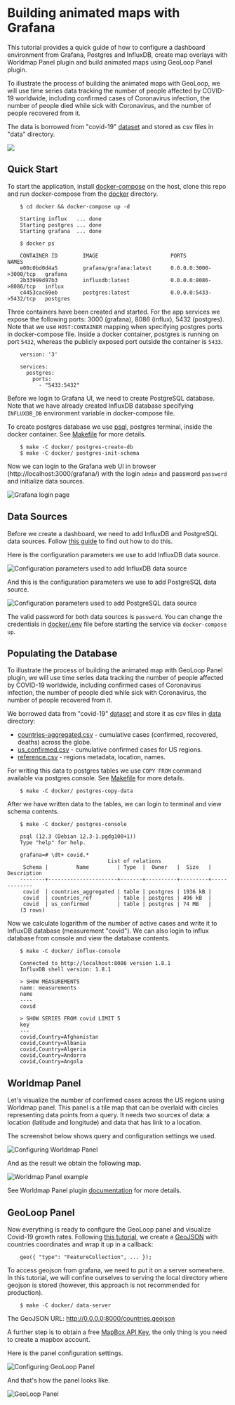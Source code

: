 # Building animated maps with Grafana

This tutorial provides a quick guide of how to configure a dashboard environment
from Grafana, Postgres and InfluxDB, create map overlays with Worldmap Panel plugin and
build animated maps using GeoLoop Panel plugin.

To illustrate the process of building the animated maps with GeoLoop,
we will use time series data tracking the number of people affected by COVID-19 worldwide,
including confirmed cases of Coronavirus infection, the number of people died while
sick with Coronavirus, and the number of people recovered from it.

The data is borrowed from "covid-19" [dataset](https://github.com/datasets/covid-19)
and stored as csv files in "data" directory.

<img src="https://github.com/viktorsapozhok/docker-postgres-influxdb-grafana/blob/master/docs/source/images/dashboard.gif?raw=true">

## Quick Start

To start the application, install [docker-compose](https://docs.docker.com/compose/install)
on the host, clone this repo and run docker-compose from the
[docker](https://github.com/viktorsapozhok/docker-postgres-influxdb-grafana/tree/master/docker)
directory.

```
    $ cd docker && docker-compose up -d

    Starting influx   ... done
    Starting postgres ... done
    Starting grafana  ... done

    $ docker ps

    CONTAINER ID        IMAGE                       PORTS                    NAMES
    e00c0bd0d4a5        grafana/grafana:latest      0.0.0.0:3000->3000/tcp   grafana
    2b33999d97b3        influxdb:latest             0.0.0.0:8086->8086/tcp   influx
    c4453cac69eb        postgres:latest             0.0.0.0:5433->5432/tcp   postgres
```

Three containers have been created and started. For the app services we expose the following ports:
3000 (grafana), 8086 (influx), 5432 (postgres). Note that we use `HOST:CONTAINER` mapping when specifying
postgres ports in docker-compose file. Inside a docker container, postgres is running on port `5432`,
whereas the publicly exposed port outside the container is `5433`.

```
    version: '3'

    services:
      postgres:
        ports:
          - "5433:5432"
```

Before we login to Grafana UI, we need to create PostgreSQL database. Note that we have already
created InfluxDB database specifying `INFLUXDB_DB` environment variable in docker-compose file.

To create postgres database we use [psql](http://postgresguide.com/utilities/psql.html), 
postgres terminal, inside the docker container. See [Makefile](https://github.com/viktorsapozhok/docker-postgres-influxdb-grafana/tree/master/docker/Makefile)
for more details.

```
    $ make -C docker/ postgres-create-db
    $ make -C docker/ postgres-init-schema
```

Now we can login to the Grafana web UI in browser (http://localhost:3000/grafana/) with the login `admin` and
password `password` and initialize data sources.

![Grafana login page](https://github.com/viktorsapozhok/docker-postgres-influxdb-grafana/blob/master/docs/source/images/grafana_login.png?raw=true)

## Data Sources

Before we create a dashboard, we need to add InfluxDB and PostgreSQL data sources. Follow
[this guide](https://grafana.com/docs/grafana/latest/features/datasources/add-a-data-source/)
to find out how to do this.

Here is the configuration parameters we use to add InfluxDB data source.

![Configuration parameters used to add InfluxDB data source](https://github.com/viktorsapozhok/docker-postgres-influxdb-grafana/tree/master/docs/source/images/influx.png)

And this is the configuration parameters we use to add PostgreSQL data source.

![Configuration parameters used to add PostgreSQL data source](https://github.com/viktorsapozhok/docker-postgres-influxdb-grafana/tree/master/docs/source/images/postgres.png)

The valid password for both data sources is `password`. You can change the credentials in
[docker/.env](https://github.com/viktorsapozhok/docker-postgres-influxdb-grafana/tree/master/docker/.env)
file before starting the service via `docker-compose up`.

## Populating the Database

To illustrate the process of building the animated map with GeoLoop Panel plugin, we will use time series data
tracking the number of people affected by COVID-19 worldwide, including confirmed cases of Coronavirus infection,
the number of people died while sick with Coronavirus, the number of people recovered from it.

We borrowed data from "covid-19" [dataset](https://github.com/datasets/covid-19)
and store it as csv files in [data](https://github.com/viktorsapozhok/docker-postgres-influxdb-grafana/tree/master/data) directory:

* [countries-aggregated.csv](https://github.com/viktorsapozhok/docker-postgres-influxdb-grafana/tree/master/data/countries-aggregated.csv) - cumulative cases (confirmed, recovered, deaths) across the globe.
* [us_confirmed.csv](https://github.com/viktorsapozhok/docker-postgres-influxdb-grafana/tree/master/data/us_confirmed.csv) - cumulative confirmed cases for US regions.
* [reference.csv](https://github.com/viktorsapozhok/docker-postgres-influxdb-grafana/tree/master/data/reference.csv) - regions metadata, location, names.

For writing this data to postgres tables we use `COPY FROM` command available via postgres console.
See [Makefile](https://github.com/viktorsapozhok/docker-postgres-influxdb-grafana/tree/master/docker/Makefile)
for more details.

```    
    $ make -C docker/ postgres-copy-data
```

After we have written data to the tables, we can login to terminal and view schema contents.

```
    $ make -C docker/ postgres-console

    psql (12.3 (Debian 12.3-1.pgdg100+1))
    Type "help" for help.

    grafana=# \dt+ covid.*
                                List of relations
     Schema |         Name         | Type  |  Owner   |  Size   | Description
    --------+----------------------+-------+----------+---------+-------------
     covid  | countries_aggregated | table | postgres | 1936 kB |
     covid  | countries_ref        | table | postgres | 496 kB  |
     covid  | us_confirmed         | table | postgres | 74 MB   |
    (3 rows)
```

Now we calculate logarithm of the number of active cases and write it to InfluxDB database (measurement "covid").
We can also login to influx database from console and view the database contents.

```
    $ make -C docker/ influx-console

    Connected to http://localhost:8086 version 1.8.1
    InfluxDB shell version: 1.8.1

    > SHOW MEASUREMENTS
    name: measurements
    name
    ----
    covid

    > SHOW SERIES FROM covid LIMIT 5
    key
    ---
    covid,Country=Afghanistan
    covid,Country=Albania
    covid,Country=Algeria
    covid,Country=Andorra
    covid,Country=Angola
```

## Worldmap Panel

Let's visualize the number of confirmed cases across the US regions using Worldmap panel.
This panel is a tile map that can be overlaid with circles representing data points from a query.
It needs two sources of data: a location (latitude and longitude) and data that has link to a location.

The screenshot below shows query and configuration settings we used.

![Configuring Worldmap Panel](https://github.com/viktorsapozhok/docker-postgres-influxdb-grafana/tree/master/docs/source/images/worldmap.png)

And as the result we obtain the following map.

![Worldmap Panel example](https://github.com/viktorsapozhok/docker-postgres-influxdb-grafana/tree/master/docs/source/images/us.png)

See Worldmap Panel plugin [documentation](https://grafana.com/grafana/plugins/grafana-worldmap-panel)
for more details.

## GeoLoop Panel

Now everything is ready to configure the GeoLoop panel and visualize Covid-19 growth rates.
Following [this tutorial](https://github.com/CitiLogics/citilogics-geoloop-panel/blob/master/README.md),
we create a [GeoJSON](https://github.com/viktorsapozhok/docker-postgres-influxdb-grafana/tree/master/data/countries.geojson)
with countries coordinates and wrap it up in a callback:

```
    geo({ "type": "FeatureCollection", ... });
```

To access geojson from grafana, we need to put it on a server somewhere. In this tutorial,
we will confine ourselves to serving the local directory where geojson is stored
(however, this approach is not recommended for production).

```
    $ make -C docker/ data-server
```

The GeoJSON URL: http://0.0.0.0:8000/countries.geojson

A further step is to obtain a free [MapBox API Key](https://www.mapbox.com/developers/),
the only thing is you need to create a mapbox account.

Here is the panel configuration settings.

![Configuring GeoLoop Panel](https://github.com/viktorsapozhok/docker-postgres-influxdb-grafana/tree/master/docs/source/images/geoloop.png)

And that's how the panel looks like.

![GeoLoop Panel](https://github.com/viktorsapozhok/docker-postgres-influxdb-grafana/tree/master/docs/source/images/preview.gif)
